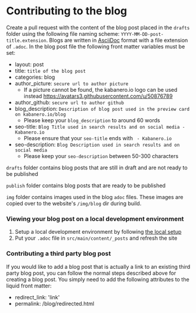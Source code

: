 # Contributing to the blog
Create a pull request with the content of the blog post placed in the `drafts` folder using the following file naming scheme: `YYYY-MM-DD-post-title.extension`.  Blogs are written in [AsciiDoc](https://asciidoctor.org/docs/asciidoc-writers-guide/) format with a file extension of `.adoc`. In the blog post file the following front matter variables must be set:
- layout: post
- title: `title of the blog post`
- categories: blog
- author_picture: `secure url to author picture`
     - If a picture cannot be found, the kabanero.io logo can be used instead https://avatars3.githubusercontent.com/u/50876789
- author_github: `secure url to author github`
- blog_description: `Description of blog post used in the preview card on kabanero.io/blog`
     - Please keep your `blog_description` to around 60 words
- seo-title: `Blog Title used in search results and on social media - Kabanero.io`
     - Please ensure that your `seo-title` ends with ` - Kabanero.io`
- seo-description: `Blog Description used in search results and on social media`
     - Please keep your `seo-description` between 50-300 characters

`drafts` folder contains blog posts that are still in draft and are not ready to be published

`publish` folder contains blog posts that are ready to be published

`img` folder contains images used in the blog `adoc` files. These images are copied over to the website's `/img/blog` dir during build.

### Viewing your blog post on a local development environment
 1. Setup a local development environment by following [the local setup](https://github.com/kabanero-io/kabanero-website/blob/master/CONTRIBUTING.md#local-development-setup)
 1. Put your `.adoc` file in `src/main/content/_posts` and refresh the site

### Contributing a third party blog post

If you would like to add a blog post that is actually a link to an existing third party blog post, you can follow the normal steps described above for creating a blog post. You simply need to add the following attributes to the liquid front matter: 
- redirect_link: 'link'
- permalink: /blog/redirected.html
